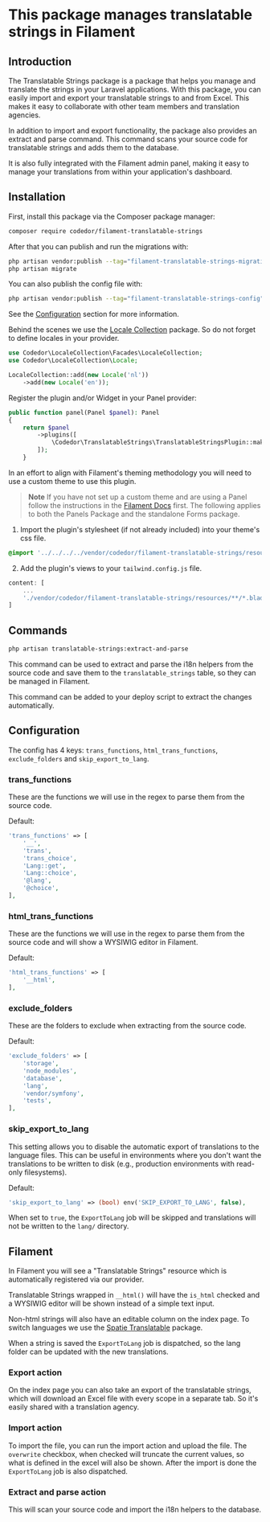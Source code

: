 # This package manages translatable strings in Filament

## Introduction

The Translatable Strings package is a package that helps you manage and translate the strings in your Laravel applications. With this package, you can easily import and export your translatable strings to and from Excel. This makes it easy to collaborate with other team members and translation agencies.

In addition to import and export functionality, the package also provides an extract and parse command. This command scans your source code for translatable strings and adds them to the database.

It is also fully integrated with the Filament admin panel, making it easy to manage your translations from within your application's dashboard.

## Installation

First, install this package via the Composer package manager:

```bash
composer require codedor/filament-translatable-strings
```

After that you can publish and run the migrations with:

```bash
php artisan vendor:publish --tag="filament-translatable-strings-migrations"
php artisan migrate
```

You can also publish the config file with:

```bash
php artisan vendor:publish --tag="filament-translatable-strings-config"
```

See the [Configuration](#configuration) section for more information.

Behind the scenes we use the [Locale Collection](https://github.com/codedor/laravel-locale-collection) package. So do not forget to define locales in your provider.

```php
use Codedor\LocaleCollection\Facades\LocaleCollection;
use Codedor\LocaleCollection\Locale;

LocaleCollection::add(new Locale('nl'))
    ->add(new Locale('en'));
```

Register the plugin and/or Widget in your Panel provider:

```php
public function panel(Panel $panel): Panel
{
    return $panel
        ->plugins([
            \Codedor\TranslatableStrings\TranslatableStringsPlugin::make(),
        ]);
    }
```

In an effort to align with Filament's theming methodology you will need to use a custom theme to use this plugin.

> **Note**
> If you have not set up a custom theme and are using a Panel follow the instructions in the [Filament Docs](https://filamentphp.com/docs/3.x/panels/themes#creating-a-custom-theme) first. The following applies to both the Panels Package and the standalone Forms package.

1. Import the plugin's stylesheet (if not already included) into your theme's css file.

```css
@import '../../../../vendor/codedor/filament-translatable-strings/resources/css/plugin.css';
```

2. Add the plugin's views to your `tailwind.config.js` file.

```js
content: [
    ...
    './vendor/codedor/filament-translatable-strings/resources/**/*.blade.php',
]
```

## Commands

```bash
php artisan translatable-strings:extract-and-parse
```

This command can be used to extract and parse the i18n helpers from the source code and save them to the `translatable_strings` table, so they can be managed in Filament.

This command can be added to your deploy script to extract the changes automatically.

## Configuration

The config has 4 keys: `trans_functions`, `html_trans_functions`, `exclude_folders` and `skip_export_to_lang`.

### trans_functions

These are the functions we will use in the regex to parse them from the source code.

Default:

```php
'trans_functions' => [
    '__',
    'trans',
    'trans_choice',
    'Lang::get',
    'Lang::choice',
    '@lang',
    '@choice',
],
```

### html_trans_functions

These are the functions we will use in the regex to parse them from the source code and will show a WYSIWIG editor in Filament.

Default:

```php
'html_trans_functions' => [
    '__html',
],
```

### exclude_folders

These are the folders to exclude when extracting from the source code.

Default:

```php
'exclude_folders' => [
    'storage',
    'node_modules',
    'database',
    'lang',
    'vendor/symfony',
    'tests',
],
```

### skip_export_to_lang

This setting allows you to disable the automatic export of translations to the language files. This can be useful in environments where you don't want the translations to be written to disk (e.g., production environments with read-only filesystems).

Default:

```php
'skip_export_to_lang' => (bool) env('SKIP_EXPORT_TO_LANG', false),
```

When set to `true`, the `ExportToLang` job will be skipped and translations will not be written to the `lang/` directory.

## Filament

In Filament you will see a "Translatable Strings" resource which is automatically registered via our provider.

Translatable Strings wrapped in `__html()` will have the `is_html` checked and a WYSIWIG editor will be shown instead of a simple text input.

Non-html strings will also have an editable column on the index page. To switch languages we use the [Spatie Translatable](https://filamentphp.com/docs/2.x/spatie-laravel-translatable-plugin/installation) package.

When a string is saved the `ExportToLang` job is dispatched, so the lang folder can be updated with the new translations.

### Export action

On the index page you can also take an export of the translatable strings, which will download an Excel file with every scope in a separate tab. So it's easily shared with a translation agency.

### Import action

To import the file, you can run the import action and upload the file.
The `overwrite` checkbox, when checked will truncate the current values, so what is defined in the excel will also be shown. After the import is done the `ExportToLang` job is also dispatched.

### Extract and parse action

This will scan your source code and import the i18n helpers to the database.
